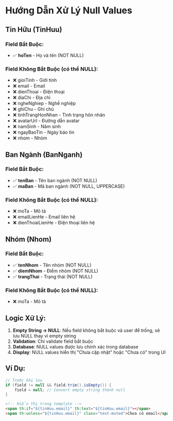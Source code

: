 # Hướng Dẫn Xử Lý Null Values

## Tin Hữu (TinHuu)

### Field Bắt Buộc:
- ✅ **hoTen** - Họ và tên (NOT NULL)

### Field Không Bắt Buộc (có thể NULL):
- ❌ gioiTinh - Giới tính
- ❌ email - Email
- ❌ dienThoai - Điện thoại  
- ❌ diaChi - Địa chỉ
- ❌ ngheNghiep - Nghề nghiệp
- ❌ ghiChu - Ghi chú
- ❌ tinhTrangHonNhan - Tình trạng hôn nhân
- ❌ avatarUrl - Đường dẫn avatar
- ❌ namSinh - Năm sinh
- ❌ ngayBaoTin - Ngày báo tin
- ❌ nhom - Nhóm

## Ban Ngành (BanNganh)

### Field Bắt Buộc:
- ✅ **tenBan** - Tên ban ngành (NOT NULL)
- ✅ **maBan** - Mã ban ngành (NOT NULL, UPPERCASE)

### Field Không Bắt Buộc (có thể NULL):
- ❌ moTa - Mô tả
- ❌ emailLienHe - Email liên hệ
- ❌ dienThoaiLienHe - Điện thoại liên hệ

## Nhóm (Nhom)

### Field Bắt Buộc:
- ✅ **tenNhom** - Tên nhóm (NOT NULL)
- ✅ **diemNhom** - Điểm nhóm (NOT NULL)
- ✅ **trangThai** - Trạng thái (NOT NULL)

### Field Không Bắt Buộc (có thể NULL):
- ❌ moTa - Mô tả

## Logic Xử Lý:

1. **Empty String → NULL**: Nếu field không bắt buộc và user để trống, sẽ lưu NULL thay vì empty string
2. **Validation**: Chỉ validate field bắt buộc
3. **Database**: NULL values được lưu chính xác trong database
4. **Display**: NULL values hiển thị "Chưa cập nhật" hoặc "Chưa có" trong UI

## Ví Dụ:

```java
// Trước khi lưu
if (field != null && field.trim().isEmpty()) {
    field = null; // Convert empty string thành null
}
```

```html
<!-- Hiển thị trong template -->
<span th:if="${tinHuu.email}" th:text="${tinHuu.email}"></span>
<span th:unless="${tinHuu.email}" class="text-muted">Chưa có email</span>
```